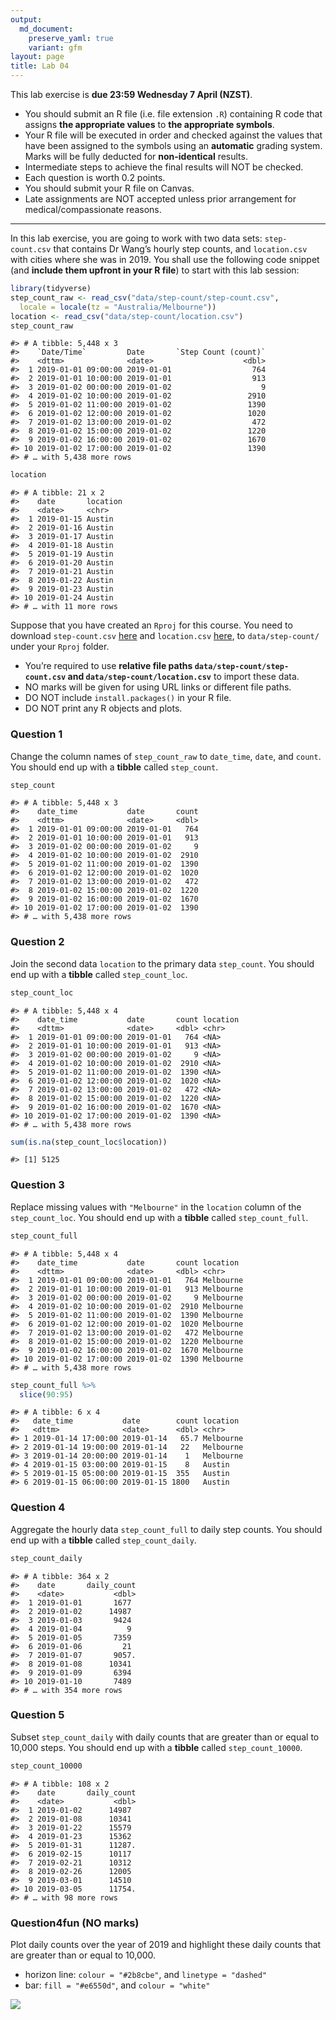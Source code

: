 ```yaml
---
output: 
  md_document:
    preserve_yaml: true
    variant: gfm
layout: page
title: Lab 04
---
```


This lab exercise is **due 23:59 Wednesday 7 April (NZST)**.

-   You should submit an R file (i.e. file extension `.R`) containing R
    code that assigns **the appropriate values** to **the appropriate
    symbols**.
-   Your R file will be executed in order and checked against the values
    that have been assigned to the symbols using an **automatic**
    grading system. Marks will be fully deducted for **non-identical**
    results.
-   Intermediate steps to achieve the final results will NOT be checked.
-   Each question is worth 0.2 points.
-   You should submit your R file on Canvas.
-   Late assignments are NOT accepted unless prior arrangement for
    medical/compassionate reasons.

------------------------------------------------------------------------

In this lab exercise, you are going to work with two data sets:
`step-count.csv` that contains Dr Wang’s hourly step counts, and
`location.csv` with cities where she was in 2019. You shall use the
following code snippet (and **include them upfront in your R file**) to
start with this lab session:

``` r
library(tidyverse)
step_count_raw <- read_csv("data/step-count/step-count.csv",
  locale = locale(tz = "Australia/Melbourne"))
location <- read_csv("data/step-count/location.csv")
step_count_raw
```

    #> # A tibble: 5,448 x 3
    #>    `Date/Time`         Date       `Step Count (count)`
    #>    <dttm>              <date>                    <dbl>
    #>  1 2019-01-01 09:00:00 2019-01-01                  764
    #>  2 2019-01-01 10:00:00 2019-01-01                  913
    #>  3 2019-01-02 00:00:00 2019-01-02                    9
    #>  4 2019-01-02 10:00:00 2019-01-02                 2910
    #>  5 2019-01-02 11:00:00 2019-01-02                 1390
    #>  6 2019-01-02 12:00:00 2019-01-02                 1020
    #>  7 2019-01-02 13:00:00 2019-01-02                  472
    #>  8 2019-01-02 15:00:00 2019-01-02                 1220
    #>  9 2019-01-02 16:00:00 2019-01-02                 1670
    #> 10 2019-01-02 17:00:00 2019-01-02                 1390
    #> # … with 5,438 more rows

``` r
location
```

    #> # A tibble: 21 x 2
    #>    date       location
    #>    <date>     <chr>   
    #>  1 2019-01-15 Austin  
    #>  2 2019-01-16 Austin  
    #>  3 2019-01-17 Austin  
    #>  4 2019-01-18 Austin  
    #>  5 2019-01-19 Austin  
    #>  6 2019-01-20 Austin  
    #>  7 2019-01-21 Austin  
    #>  8 2019-01-22 Austin  
    #>  9 2019-01-23 Austin  
    #> 10 2019-01-24 Austin  
    #> # … with 11 more rows

Suppose that you have created an `Rproj` for this course. You need to
download `step-count.csv`
[here](https://raw.githubusercontent.com/STATS-UOA/stats220/master/lectures/data/step-count/step-count.csv)
and `location.csv`
[here](https://raw.githubusercontent.com/STATS-UOA/stats220/master/lectures/data/step-count/location.csv),
to `data/step-count/` under your `Rproj` folder.

-   You’re required to use **relative file paths
    `data/step-count/step-count.csv` and
    `data/step-count/location.csv`** to import these data.
-   NO marks will be given for using URL links or different file paths.
-   DO NOT include `install.packages()` in your R file.
-   DO NOT print any R objects and plots.

### Question 1

Change the column names of `step_count_raw` to `date_time`, `date`, and
`count`. You should end up with a **tibble** called `step_count`.

``` r
step_count
```

    #> # A tibble: 5,448 x 3
    #>    date_time           date       count
    #>    <dttm>              <date>     <dbl>
    #>  1 2019-01-01 09:00:00 2019-01-01   764
    #>  2 2019-01-01 10:00:00 2019-01-01   913
    #>  3 2019-01-02 00:00:00 2019-01-02     9
    #>  4 2019-01-02 10:00:00 2019-01-02  2910
    #>  5 2019-01-02 11:00:00 2019-01-02  1390
    #>  6 2019-01-02 12:00:00 2019-01-02  1020
    #>  7 2019-01-02 13:00:00 2019-01-02   472
    #>  8 2019-01-02 15:00:00 2019-01-02  1220
    #>  9 2019-01-02 16:00:00 2019-01-02  1670
    #> 10 2019-01-02 17:00:00 2019-01-02  1390
    #> # … with 5,438 more rows

### Question 2

Join the second data `location` to the primary data `step_count`. You
should end up with a **tibble** called `step_count_loc`.

``` r
step_count_loc
```

    #> # A tibble: 5,448 x 4
    #>    date_time           date       count location
    #>    <dttm>              <date>     <dbl> <chr>   
    #>  1 2019-01-01 09:00:00 2019-01-01   764 <NA>    
    #>  2 2019-01-01 10:00:00 2019-01-01   913 <NA>    
    #>  3 2019-01-02 00:00:00 2019-01-02     9 <NA>    
    #>  4 2019-01-02 10:00:00 2019-01-02  2910 <NA>    
    #>  5 2019-01-02 11:00:00 2019-01-02  1390 <NA>    
    #>  6 2019-01-02 12:00:00 2019-01-02  1020 <NA>    
    #>  7 2019-01-02 13:00:00 2019-01-02   472 <NA>    
    #>  8 2019-01-02 15:00:00 2019-01-02  1220 <NA>    
    #>  9 2019-01-02 16:00:00 2019-01-02  1670 <NA>    
    #> 10 2019-01-02 17:00:00 2019-01-02  1390 <NA>    
    #> # … with 5,438 more rows

``` r
sum(is.na(step_count_loc$location))
```

    #> [1] 5125

### Question 3

Replace missing values with `"Melbourne"` in the `location` column of
the `step_count_loc`. You should end up with a **tibble** called
`step_count_full`.

``` r
step_count_full
```

    #> # A tibble: 5,448 x 4
    #>    date_time           date       count location 
    #>    <dttm>              <date>     <dbl> <chr>    
    #>  1 2019-01-01 09:00:00 2019-01-01   764 Melbourne
    #>  2 2019-01-01 10:00:00 2019-01-01   913 Melbourne
    #>  3 2019-01-02 00:00:00 2019-01-02     9 Melbourne
    #>  4 2019-01-02 10:00:00 2019-01-02  2910 Melbourne
    #>  5 2019-01-02 11:00:00 2019-01-02  1390 Melbourne
    #>  6 2019-01-02 12:00:00 2019-01-02  1020 Melbourne
    #>  7 2019-01-02 13:00:00 2019-01-02   472 Melbourne
    #>  8 2019-01-02 15:00:00 2019-01-02  1220 Melbourne
    #>  9 2019-01-02 16:00:00 2019-01-02  1670 Melbourne
    #> 10 2019-01-02 17:00:00 2019-01-02  1390 Melbourne
    #> # … with 5,438 more rows

``` r
step_count_full %>% 
  slice(90:95)
```

    #> # A tibble: 6 x 4
    #>   date_time           date        count location 
    #>   <dttm>              <date>      <dbl> <chr>    
    #> 1 2019-01-14 17:00:00 2019-01-14   65.7 Melbourne
    #> 2 2019-01-14 19:00:00 2019-01-14   22   Melbourne
    #> 3 2019-01-14 20:00:00 2019-01-14    1   Melbourne
    #> 4 2019-01-15 03:00:00 2019-01-15    8   Austin   
    #> 5 2019-01-15 05:00:00 2019-01-15  355   Austin   
    #> 6 2019-01-15 06:00:00 2019-01-15 1800   Austin

### Question 4

Aggregate the hourly data `step_count_full` to daily step counts. You
should end up with a **tibble** called `step_count_daily`.

``` r
step_count_daily
```

    #> # A tibble: 364 x 2
    #>    date       daily_count
    #>    <date>           <dbl>
    #>  1 2019-01-01       1677 
    #>  2 2019-01-02      14987 
    #>  3 2019-01-03       9424 
    #>  4 2019-01-04          9 
    #>  5 2019-01-05       7359 
    #>  6 2019-01-06         21 
    #>  7 2019-01-07       9057.
    #>  8 2019-01-08      10341 
    #>  9 2019-01-09       6394 
    #> 10 2019-01-10       7489 
    #> # … with 354 more rows

### Question 5

Subset `step_count_daily` with daily counts that are greater than or
equal to 10,000 steps. You should end up with a **tibble** called
`step_count_10000`.

``` r
step_count_10000
```

    #> # A tibble: 108 x 2
    #>    date       daily_count
    #>    <date>           <dbl>
    #>  1 2019-01-02      14987 
    #>  2 2019-01-08      10341 
    #>  3 2019-01-22      15579 
    #>  4 2019-01-23      15362 
    #>  5 2019-01-31      11287.
    #>  6 2019-02-15      10117 
    #>  7 2019-02-21      10312 
    #>  8 2019-02-26      12005 
    #>  9 2019-03-01      14510 
    #> 10 2019-03-05      11754.
    #> # … with 98 more rows

### Question4fun (NO marks)

Plot daily counts over the year of 2019 and highlight these daily counts
that are greater than or equal to 10,000.

-   horizon line: `colour = "#2b8cbe"`, and `linetype = "dashed"`
-   bar: `fill = "#e6550d"`, and `colour = "white"`

![](/figures/lab04-extra-1.png)<!-- -->
